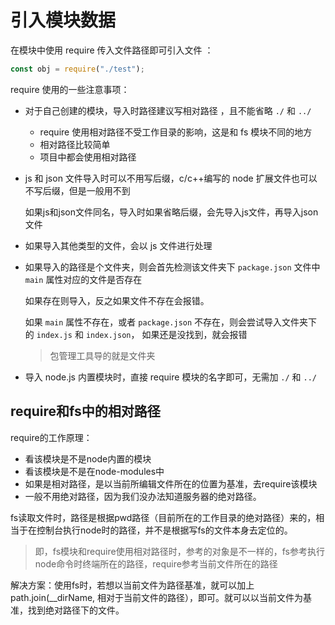 # 引入模块数据

在模块中使用 require 传入文件路径即可引入文件 ：

```js
const obj = require("./test");
```

require 使用的一些注意事项： 

- 对于自己创建的模块，导入时路径建议写相对路径 ，且不能省略 `./` 和 `../`

  - require 使用相对路径不受工作目录的影响，这是和 fs 模块不同的地方
  - 相对路径比较简单
  - 项目中都会使用相对路径 

- js 和 json 文件导入时可以不用写后缀，c/c++编写的 node 扩展文件也可以不写后缀，但是一般用不到

  如果js和json文件同名，导入时如果省略后缀，会先导入js文件，再导入json文件

- 如果导入其他类型的文件，会以 js 文件进行处理

- 如果导入的路径是个文件夹，则会首先检测该文件夹下 `package.json` 文件中 `main` 属性对应的文件是否存在

  如果存在则导入，反之如果文件不存在会报错。 

  如果 `main` 属性不存在，或者 `package.json` 不存在，则会尝试导入文件夹下的 `index.js` 和 `index.json`， 如果还是没找到，就会报错

  > 包管理工具导的就是文件夹

- 导入 node.js 内置模块时，直接 require 模块的名字即可，无需加 `./` 和 `../`

## require和fs中的相对路径

require的工作原理：

- 看该模块是不是node内置的模块
- 看该模块是不是在node-modules中
- 如果是相对路径，是以当前所编辑文件所在的位置为基准，去require该模块
- 一般不用绝对路径，因为我们没办法知道服务器的绝对路径。

fs读取文件时，路径是根据pwd路径（目前所在的工作目录的绝对路径）来的，相当于在控制台执行node时的路径，并不是根据写fs的文件本身去定位的。

> 即，fs模块和require使用相对路径时，参考的对象是不一样的，fs参考执行node命令时终端所在的路径，require参考当前文件所在的路径

解决方案：使用fs时，若想以当前文件为路径基准，就可以加上path.join(__dirName, 相对于当前文件的路径），即可。就可以以当前文件为基准，找到绝对路径下的文件。
